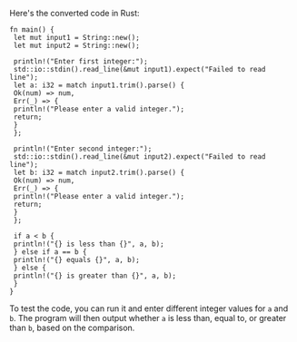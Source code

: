 Here's the converted code in Rust:
```
fn main() {
 let mut input1 = String::new();
 let mut input2 = String::new();
 
 println!("Enter first integer:");
 std::io::stdin().read_line(&mut input1).expect("Failed to read line");
 let a: i32 = match input1.trim().parse() {
 Ok(num) => num,
 Err(_) => {
 println!("Please enter a valid integer.");
 return;
 }
 };
 
 println!("Enter second integer:");
 std::io::stdin().read_line(&mut input2).expect("Failed to read line");
 let b: i32 = match input2.trim().parse() {
 Ok(num) => num,
 Err(_) => {
 println!("Please enter a valid integer.");
 return;
 }
 };
 
 if a < b {
 println!("{} is less than {}", a, b);
 } else if a == b {
 println!("{} equals {}", a, b);
 } else {
 println!("{} is greater than {}", a, b);
 }
}
```
To test the code, you can run it and enter different integer values for `a` and `b`. The program will then output whether `a` is less than, equal to, or greater than `b`, based on the comparison.

